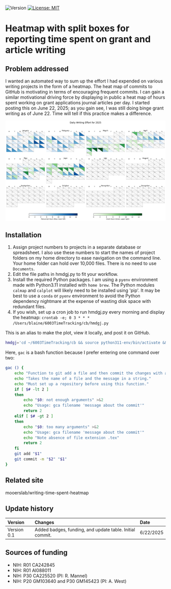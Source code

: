![Version](https://img.shields.io/static/v1?label=writing-time-splitbox-heatmap&message=0.1&color=brightcolor)
[![License: MIT](https://img.shields.io/badge/License-MIT-blue.svg)](https://opensource.org/licenses/MIT)


# Heatmap with split boxes for reporting time spent on grant and article writing

## Problem addressed

I wanted an automated way to sum up the effort I had expended on various writing projects in the form of a heatmap.
The heat map of commits to GitHub is motivating in terms of encouraging frequent commits.
I can gain a similar motivational driving force by displaying in public a heat map of hours spent working on grant applications journal articles per day.
I started posting this on June 22, 2025; as you gain see, I was still doing binge grant writing as of June 22.
Time will tell if this practice makes a difference.

![hmdgj.png](./hmdgj.png)


## Installation

1. Assign project numbers to projects in a separate database or spreadsheet. I also use these numbers to start the names of project folders on my home directory to ease navigation on the command line. Your home folder can hold over 10,000 files. There is no need to use `Documents`.
2. Edit the file paths in hmdgj.py to fit your workflow.
3. Install the required Python packages.  I am using a `pyenv` environment made with Python3.11 installed with `home brew`. The Python modules `calmap` and `calplot` will likely need to be installed using 'pip'. It may be best to use a `conda` or `pyenv` environment to avoid the Python dependency nightmare at the expense of wasting disk space with redundant files.
4. If you wish, set up a cron job to run hmdgj.py every morning and display the heatmap: `crontab -e; 0 3 * * * /Users/blaine/6003TimeTracking/cb/hmdgj.py`

This is an alias to make the plot, view it locally, and post it on GitHub.

```bash
hmdgj='cd ~/6003TimeTracking/cb && source python311-env/bin/activate && ./python311-env/bin/python3.11 hmdgj.py && deactivate && cp hmdgj.png ~/6112MooersLabGitHubLabRepos/writing-time-splitbox-heatmap/images/. && cd  ~/6112MooersLabGitHubLabRepos/writing-time-splitbox-heatmap && gac images/hmdgj.png "Updated." && git push && echo "Run hmddgj.py that shows a for calendar year 2025 by timespent on grants and journal articles."'
```

Here, `gac` is a bash function because I prefer entering one command over two:

```bash
gac () {
	echo "Function to git add a file and then commit the changes with a message."
	echo "Takes the name of a file and the message in a string."
	echo "Must set up a repository before using this function."
	if [ $# -lt 2 ]
	then
		echo "$0: not enough arguments" >&2
		echo "Usage: gca filename 'message about the commit'"
		return 2
	elif [ $# -gt 2 ]
	then
		echo "$0: too many arguments" >&2
		echo "Usage: gca filename 'message about the commit'"
		echo "Note absence of file extension .tex"
		return 2
	fi
	git add "$1"
	git commit -m "$2" "$1"
}
```

## Related site
mooerslab/writing-time-spent-heatmap
## Update history

|Version      | Changes                                                                                                                                                                         | Date                 |
|:-----------|:------------------------------------------------------------------------------------------------------------------------------------------|:--------------------|
| Version 0.1 |   Added badges, funding, and update table.  Initial commit.                                                                                                                | 6/22/2025  |

## Sources of funding

- NIH: R01 CA242845
- NIH: R01 AI088011
- NIH: P30 CA225520 (PI: R. Mannel)
- NIH: P20 GM103640 and P30 GM145423 (PI: A. West)
